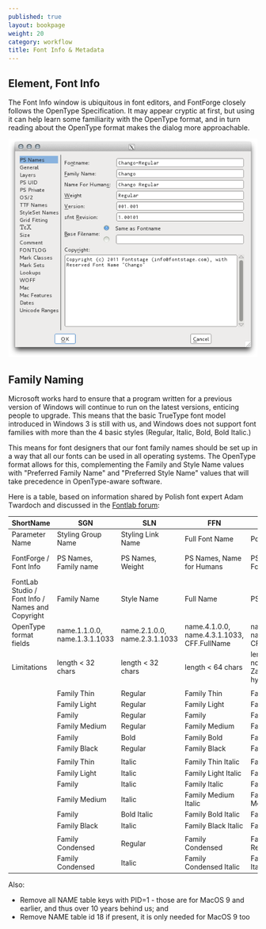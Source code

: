 ```yaml
---
published: true
layout: bookpage
weight: 20
category: workflow
title: Font Info & Metadata
---
```


## Element, Font Info

The Font Info window is ubiquitous in font editors, and FontForge closely follows the OpenType Specification. 
It may appear cryptic at first, but using it can help learn some familiarity with the OpenType format, and in turn reading about the OpenType format makes the dialog more approachable. 

<img src="images/info_ps_names.png"/>

## Family Naming

Microsoft works hard to ensure that a program written for a previous version of Windows will continue to run on the latest versions, enticing people to upgrade. This means that the basic TrueType font model introduced in Windows 3 is still with us, and Windows does not support font families with more than the 4 basic styles (Regular, Italic, Bold, Bold Italic.) 

This means for font designers that our font family names should be set up in a way that all our fonts can be used in all operating systems. The OpenType format allows for this, complementing the Family and Style Name values with "Preferred Family Name" and "Preferred Style Name" values that will take precedence in OpenType-aware software.

Here is a table, based on information shared by Polish font expert Adam Twardoch and discussed in the [Fontlab forum](http://forum.fontlab.com/index.php?topic=313.0):

| ShortName                                        | SGN                                   | SLN                              | FFN                                         | PSN                                                         | TFN                                      | TSN                                     | Weight                                                                        | Is Bold                                   | Is Italic                                          |
|--------------------------------------------------|---------------------------------------|----------------------------------|---------------------------------------------|-------------------------------------------------------------|------------------------------------------|-----------------------------------------|-------------------------------------------------------------------------------|-------------------------------------------|----------------------------------------------------|
| Parameter Name                                   | Styling Group Name                    | Styling Link Name                | Full Font Name                              | PostScript Name                                             | Typographic Family Name                  | Typographic Style Name                  | Weight                                                                        | Styling Link “is bold”                    | Styling Link “is italic”                           |
| FontForge / Font Info                            | PS Names, Family name                 | PS Names, Weight                 | PS Names, Name for Humans                   | PS Name, Fontname                                           | TTF Names, OT Family Name                | TTF Names,                              | OS/2, Weight Class (numeric)                                                  | Mac, Mac Style Set, Bold                  | Mac, Mac Style Set, Italic / General, Italic Angle |
| FontLab Studio / Font Info / Names and Copyright | Family Name                           | Style Name                       | Full Name                                   | PS Font Name                                                | OpenType-specific names / OT Family Name | OpenType-specific names / OT Style Name | Weight (numeric)                                                              | Font is bold                              | Font is italic                                     |
| OpenType format fields                           | name.1.1.0.0, name.1.3.1.1033         | name.2.1.0.0, name.2.3.1.1033    | name.4.1.0.0, name.4.3.1.1033, CFF.FullName | name.6.1.0.0, name.6.3.1.1033, CFF.FontName                 | name.16.3.1.1033, CFF.FamilyName         | name.17.3.1.1033                        | CFF.Weight (OS/2.usWeightClass)                                               | head.macStyle.bit0, OS/2.fsSelection.bit5 | head.macStyle.bit1, OS/2.fsSelection.bit0          |
| Limitations                                      | length < 32 chars                     | length < 32 chars                | length < 64 chars                           | length < 30 chars, no spaces, only A-Za-z0-9 and one hyphen | length < 32 chars                        | length < 32 chars                       | value >= 250 and <= 900 in steps of 50, regular must be 400, bold must be 700 |                                           |                                                    |
|                                                  |                                       |                                  |                                             |                                                             |                                          |                                         |                                                                               |                                           |                                                    |
|                                                  | Family Thin                           | Regular                          | Family Thin                                 | Family-Thin                                                 | Family                                   | Thin                                    | Thin (250)                                                                    |                                           |                                                    |
|                                                  | Family Light                          | Regular                          | Family Light                                | Family-LightItalic                                          | Family                                   | Light                                   | Light (300)                                                                   |                                           |                                                    |
|                                                  | Family                                | Regular                          | Family                                      | Family-Regular                                              | Family                                   | Regular                                 | Regular (400)                                                                 |                                           |                                                    |
|                                                  | Family Medium                         | Regular                          | Family Medium                               | Family-Medium                                               | Family                                   | Medium                                  | Medium (500)                                                                  |                                           |                                                    |
|                                                  | Family                                | Bold                             | Family Bold                                 | Family-Bold                                                 | Family                                   | Bold                                    | Bold (700)                                                                    | X                                         |                                                    |
|                                                  | Family Black                          | Regular                          | Family Black                                | Family-Black                                                | Family                                   | Black                                   | Black (900)                                                                   |                                           |                                                    |
|                                                  |                                       |                                  |                                             |                                                             |                                          |                                         |                                                                               |                                           |                                                    |
|                                                  | Family Thin                           | Italic                           | Family Thin Italic                          | Family-ThinItalic                                           | Family                                   | Thin Italic                             | Thin (250)                                                                    |                                           | X                                                  |
|                                                  | Family Light                          | Italic                           | Family Light Italic                         | Family-LightItalic                                          | Family                                   | Light Italic                            | Light (300)                                                                   |                                           | X                                                  |
|                                                  | Family                                | Italic                           | Family Italic                               | Family-Italic                                               | Family                                   | Italic                                  | Regular (400)                                                                 |                                           | X                                                  |
|                                                  | Family Medium                         | Italic                           | Family Medium Italic                        | Family-MediumItalic                                         | Family                                   | Medium Italic                           | Medium (500)                                                                  |                                           | X                                                  |
|                                                  | Family                                | Bold Italic                      | Family Bold Italic                          | Family-BoldItalic                                           | Family                                   | Bold Italic                             | Bold (700)                                                                    | X                                         | X                                                  |
|                                                  | Family Black                          | Italic                           | Family Black Italic                         | Family-BlackItalic                                          | Family                                   | Black Italic                            | Black (900)                                                                   |                                           | X                                                  |
|                                                  |                                       |                                  |                                             |                                                             |                                          |                                         |                                                                               |                                           |                                                    |
|                                                  | Family Condensed                      | Regular                          | Family Condensed                            | FamilyCondensed-Regular                                     | Family                                   | Condensed                               | Regular (400)                                                                 |                                           |                                                    |
|                                                  | Family Condensed                      | Italic                           | Family Condensed Italic                     | FamilyCondensed-Italic                                      | Family                                   | Condensed Italic                        | Regular (400)                                                                 |                                           | X                                                  |

Also:

* Remove all NAME table keys with PID=1 - those are for MacOS 9 and earlier, and thus over 10 years behind us; and 
* Remove NAME table id 18 if present, it is only needed for MacOS 9 too
